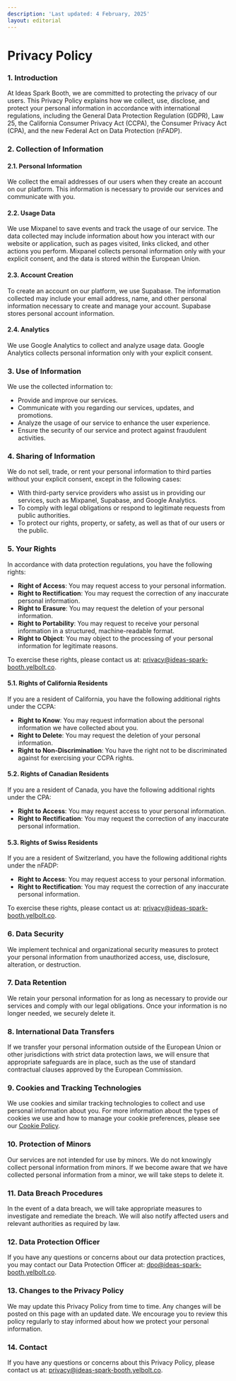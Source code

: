 ```yaml
---
description: 'Last updated: 4 February, 2025'
layout: editorial
---
```


# Privacy Policy

### 1. Introduction

At Ideas Spark Booth, we are committed to protecting the privacy of our users. This Privacy Policy explains how we collect, use, disclose, and protect your personal information in accordance with international regulations, including the General Data Protection Regulation (GDPR), Law 25, the California Consumer Privacy Act (CCPA), the Consumer Privacy Act (CPA), and the new Federal Act on Data Protection (nFADP).

### 2. Collection of Information

#### 2.1. Personal Information

We collect the email addresses of our users when they create an account on our platform. This information is necessary to provide our services and communicate with you.

#### 2.2. Usage Data

We use Mixpanel to save events and track the usage of our service. The data collected may include information about how you interact with our website or application, such as pages visited, links clicked, and other actions you perform. Mixpanel collects personal information only with your explicit consent, and the data is stored within the European Union.

#### 2.3. Account Creation

To create an account on our platform, we use Supabase. The information collected may include your email address, name, and other personal information necessary to create and manage your account. Supabase stores personal account information.

#### 2.4. Analytics

We use Google Analytics to collect and analyze usage data. Google Analytics collects personal information only with your explicit consent.

### 3. Use of Information

We use the collected information to:

* Provide and improve our services.
* Communicate with you regarding our services, updates, and promotions.
* Analyze the usage of our service to enhance the user experience.
* Ensure the security of our service and protect against fraudulent activities.

### 4. Sharing of Information

We do not sell, trade, or rent your personal information to third parties without your explicit consent, except in the following cases:

* With third-party service providers who assist us in providing our services, such as Mixpanel, Supabase, and Google Analytics.
* To comply with legal obligations or respond to legitimate requests from public authorities.
* To protect our rights, property, or safety, as well as that of our users or the public.

### 5. Your Rights

In accordance with data protection regulations, you have the following rights:

* **Right of Access**: You may request access to your personal information.
* **Right to Rectification**: You may request the correction of any inaccurate personal information.
* **Right to Erasure**: You may request the deletion of your personal information.
* **Right to Portability**: You may request to receive your personal information in a structured, machine-readable format.
* **Right to Object**: You may object to the processing of your personal information for legitimate reasons.

To exercise these rights, please contact us at: [privacy@ideas-spark-booth.yelbolt.co](mailto:privacy@ideas-spark-booth.yelbolt.co).

#### 5.1. Rights of California Residents

If you are a resident of California, you have the following additional rights under the CCPA:

* **Right to Know**: You may request information about the personal information we have collected about you.
* **Right to Delete**: You may request the deletion of your personal information.
* **Right to Non-Discrimination**: You have the right not to be discriminated against for exercising your CCPA rights.

#### 5.2. Rights of Canadian Residents

If you are a resident of Canada, you have the following additional rights under the CPA:

* **Right to Access**: You may request access to your personal information.
* **Right to Rectification**: You may request the correction of any inaccurate personal information.

#### 5.3. Rights of Swiss Residents

If you are a resident of Switzerland, you have the following additional rights under the nFADP:

* **Right to Access**: You may request access to your personal information.
* **Right to Rectification**: You may request the correction of any inaccurate personal information.

To exercise these rights, please contact us at: [privacy@ideas-spark-booth.yelbolt.co](mailto:privacy@ideas-spark-booth.yelbolt.co).

### 6. Data Security

We implement technical and organizational security measures to protect your personal information from unauthorized access, use, disclosure, alteration, or destruction.

### 7. Data Retention

We retain your personal information for as long as necessary to provide our services and comply with our legal obligations. Once your information is no longer needed, we securely delete it.

### 8. International Data Transfers

If we transfer your personal information outside of the European Union or other jurisdictions with strict data protection laws, we will ensure that appropriate safeguards are in place, such as the use of standard contractual clauses approved by the European Commission.

### 9. Cookies and Tracking Technologies

We use cookies and similar tracking technologies to collect and use personal information about you. For more information about the types of cookies we use and how to manage your cookie preferences, please see our [Cookie Policy](cookie-policy.md).

### 10. Protection of Minors

Our services are not intended for use by minors. We do not knowingly collect personal information from minors. If we become aware that we have collected personal information from a minor, we will take steps to delete it.

### 11. Data Breach Procedures

In the event of a data breach, we will take appropriate measures to investigate and remediate the breach. We will also notify affected users and relevant authorities as required by law.

### 12. Data Protection Officer

If you have any questions or concerns about our data protection practices, you may contact our Data Protection Officer at: [dpo@ideas-spark-booth.yelbolt.co](mailto:dpo@ideas-spark-booth.yelbolt.co).

### 13. Changes to the Privacy Policy

We may update this Privacy Policy from time to time. Any changes will be posted on this page with an updated date. We encourage you to review this policy regularly to stay informed about how we protect your personal information.

### 14. Contact

If you have any questions or concerns about this Privacy Policy, please contact us at: [privacy@ideas-spark-booth.yelbolt.co](mailto:privacy@ideas-spark-booth.yelbolt.co).

